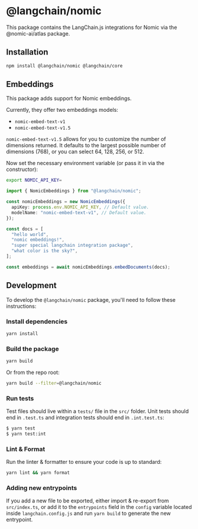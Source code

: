 # @langchain/nomic

This package contains the LangChain.js integrations for Nomic via the @nomic-ai/atlas package.

## Installation

```bash npm2yarn
npm install @langchain/nomic @langchain/core
```

## Embeddings

This package adds support for Nomic embeddings.

Currently, they offer two embeddings models:

- `nomic-embed-text-v1`
- `nomic-embed-text-v1.5`

`nomic-embed-text-v1.5` allows for you to customize the number of dimensions returned. It defaults to the largest possible number of dimensions (768), or you can select 64, 128, 256, or 512.

Now set the necessary environment variable (or pass it in via the constructor):

```bash
export NOMIC_API_KEY=
```

```typescript
import { NomicEmbeddings } from "@langchain/nomic";

const nomicEmbeddings = new NomicEmbeddings({
  apiKey: process.env.NOMIC_API_KEY, // Default value.
  modelName: "nomic-embed-text-v1", // Default value.
});

const docs = [
  "hello world",
  "nomic embeddings!",
  "super special langchain integration package",
  "what color is the sky?",
];

const embeddings = await nomicEmbeddings.embedDocuments(docs);
```

## Development

To develop the `@langchain/nomic` package, you'll need to follow these instructions:

### Install dependencies

```bash
yarn install
```

### Build the package

```bash
yarn build
```

Or from the repo root:

```bash
yarn build --filter=@langchain/nomic
```

### Run tests

Test files should live within a `tests/` file in the `src/` folder. Unit tests should end in `.test.ts` and integration tests should
end in `.int.test.ts`:

```bash
$ yarn test
$ yarn test:int
```

### Lint & Format

Run the linter & formatter to ensure your code is up to standard:

```bash
yarn lint && yarn format
```

### Adding new entrypoints

If you add a new file to be exported, either import & re-export from `src/index.ts`, or add it to the `entrypoints` field in the `config` variable located inside `langchain.config.js` and run `yarn build` to generate the new entrypoint.
